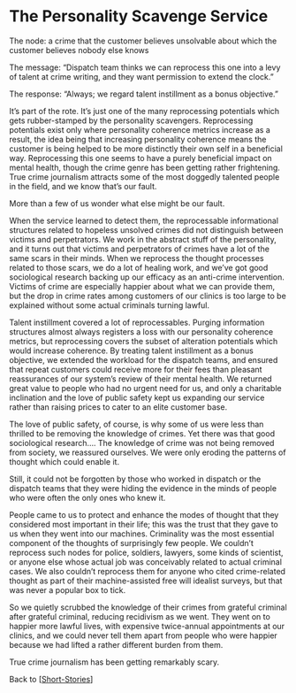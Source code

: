 # The Personality Scavenge Service

The node: a crime that the customer believes unsolvable about which the customer believes nobody else knows

The message: “Dispatch team thinks we can reprocess this one into a levy of talent at crime writing, and they want permission to extend the clock.”

The response: “Always; we regard talent instillment as a bonus objective.”

It’s part of the rote. It’s just one of the many reprocessing potentials which gets rubber-stamped by the personality scavengers. Reprocessing potentials exist only where personality coherence metrics increase as a result, the idea being that increasing personality coherence means the customer is being helped to be more distinctly their own self in a beneficial way. Reprocessing this one seems to have a purely beneficial impact on mental health, though the crime genre has been getting rather frightening. True crime journalism attracts some of the most doggedly talented people in the field, and we know that’s our fault.

More than a few of us wonder what else might be our fault.

When the service learned to detect them, the reprocessable informational structures related to hopeless unsolved crimes did not distinguish between victims and perpetrators. We work in the abstract stuff of the personality, and it turns out that victims and perpetrators of crimes have a lot of the same scars in their minds. When we reprocess the thought processes related to those scars, we do a lot of healing work, and we’ve got good sociological research backing up our efficacy as an anti-crime intervention. Victims of crime are especially happier about what we can provide them, but the drop in crime rates among customers of our clinics is too large to be explained without some actual criminals turning lawful.

Talent instillment covered a lot of reprocessables. Purging information structures almost always registers a loss with our personality coherence metrics, but reprocessing covers the subset of alteration potentials which would increase coherence. By treating talent instillment as a bonus objective, we extended the workload for the dispatch teams, and ensured that repeat customers could receive more for their fees than pleasant reassurances of our system’s review of their mental health. We returned great value to people who had no urgent need for us, and only a charitable inclination and the love of public safety kept us expanding our service rather than raising prices to cater to an elite customer base.

The love of public safety, of course, is why some of us were less than thrilled to be removing the knowledge of crimes. Yet there was that good sociological research…. The knowledge of crime was not being removed from society, we reassured ourselves. We were only eroding the patterns of thought which could enable it.

Still, it could not be forgotten by those who worked in dispatch or the dispatch teams that they were hiding the evidence in the minds of people who were often the only ones who knew it.

People came to us to protect and enhance the modes of thought that they considered most important in their life; this was the trust that they gave to us when they went into our machines. Criminality was the most essential component of the thoughts of surprisingly few people. We couldn’t reprocess such nodes for police, soldiers, lawyers, some kinds of scientist, or anyone else whose actual job was conceivably related to actual criminal cases. We also couldn’t reprocess them for anyone who cited crime-related thought as part of their machine-assisted free will idealist surveys, but that was never a popular box to tick.

So we quietly scrubbed the knowledge of their crimes from grateful criminal after grateful criminal, reducing recidivism as we went. They went on to happier more lawful lives, with expensive twice-annual appointments at our clinics, and we could never tell them apart from people who were happier because we had lifted a rather different burden from them.

True crime journalism has been getting remarkably scary.

Back to [[Short-Stories]]

[//begin]: # "Autogenerated link references for markdown compatibility"
[Short-Stories]: Short-Stories.md "Short Stories"
[//end]: # "Autogenerated link references"